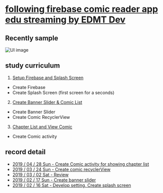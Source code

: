 # [following firebase comic reader app edu streaming by EDMT Dev](https://www.youtube.com/channel/UCllewj2bGdqB8U9Ld15INAg)
## Recently sample
![UI image](https://github.com/pby2017/study-android-firebase-comic-reader/blob/master/README_image/ComicReader_20190428Sun.gif)
## study curriculum
1. [Setup Firebase and Splash Screen](https://youtu.be/7C5jl2CyzBw)
 * Create Firebase
 * Create Splash Screen (first screen for a seconds)
2. [Create Banner Slider & Comic List](https://youtu.be/VwQNsLxcUvo)
 * Create Banner Slider
 * Create Comic RecyclerView
3. [Chapter List and View Comic](https://youtu.be/MTtvzhpCpk0)
 * Create Comic activity
## record detail
* [2019 / 04 / 28 Sun - Create Comic activity for showing chapter list](https://github.com/pby2017/study-android-firebase-comic-reader/blob/master/README_detail/20190428Sun.md)
* [2019 / 03 / 24 Sun - Create comic recyclerView](https://github.com/pby2017/study-android-firebase-comic-reader/blob/master/README_detail/20190324Sun.md)
* [2019 / 03 / 02 Sat - Review](https://github.com/pby2017/study-android-firebase-comic-reader/blob/master/README_detail/20190302Sat.md)
* [2019 / 02 / 17 Sun - Create banner slider](https://github.com/pby2017/study-android-firebase-comic-reader/blob/master/README_detail/20190217Sun.md)
* [2019 / 02 / 16 Sat - Develop setting, Create splash screen](https://github.com/pby2017/study-android-firebase-comic-reader/blob/master/README_detail/20190216Sat.md)
